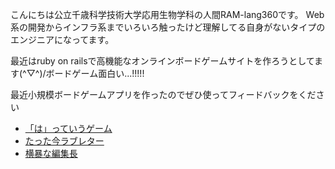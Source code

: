 こんにちは公立千歳科学技術大学応用生物学科の人間RAM-lang360です。
Web系の開発からインフラ系までいろいろ触ったけど理解してる自身がないタイプのエンジニアになってます。

最近はruby on railsで高機能なオンラインボードゲームサイトを作ろうとしてます(^▽^)/ボードゲーム面白い...!!!!!


最近小規模ボードゲームアプリを作ったのでぜひ使ってフィードバックをください
- [「は」っていうゲーム](https://saying-hua-mirhqfxfv2xuupjewtn4vg.streamlit.app/)
- [たった今ラブレター](https://love-on-time-e6rsbuqcdk4guho7u3ckka.streamlit.app/)
- [横暴な編集長](bad-editor-m9xlfphjc6szmadpdedr66.streamlit.app/)

  
